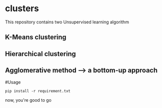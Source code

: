 # clusters

This repository contains two Unsupervised learning algorithm 

## K-Means clustering
## Hierarchical clustering 
## Agglomerative method --> a bottom-up approach

#Usage 

```
pip install -r requirement.txt
```
now, you're good to go

